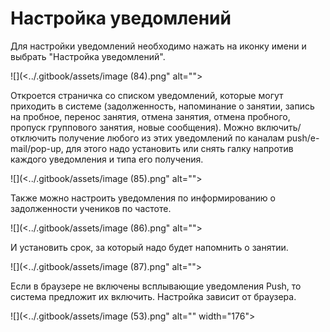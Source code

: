 # Настройка уведомлений

Для настройки уведомлений необходимо нажать на иконку имени и выбрать "Настройка уведомлений".

![](<../.gitbook/assets/image (84).png" alt=""><figcaption></figcaption></figure>

Откроется страничка со списком уведомлений, которые могут приходить в системе (задолженность, напоминание о занятии, запись на пробное, перенос занятия, отмена занятия, отмена пробного, пропуск группового занятия, новые сообщения). Можно включить/отключить получение любого из этих уведомлений по каналам push/e-mail/pop-up, для этого надо установить или снять галку напротив каждого уведомления и типа его получения. &#x20;

![](<../.gitbook/assets/image (85).png" alt=""><figcaption></figcaption></figure>

Также можно настроить уведомления по информированию о задолженности учеников по частоте.&#x20;

![](<../.gitbook/assets/image (86).png" alt=""><figcaption></figcaption></figure>

И установить срок, за который надо будет напомнить о занятии.&#x20;

![](<../.gitbook/assets/image (87).png" alt=""><figcaption></figcaption></figure>



Если в браузере не включены всплывающие уведомления Push, то система предложит их включить. Настройка зависит от браузера.&#x20;

![](<../.gitbook/assets/image (53).png" alt="" width="176"><figcaption></figcaption></figure>
